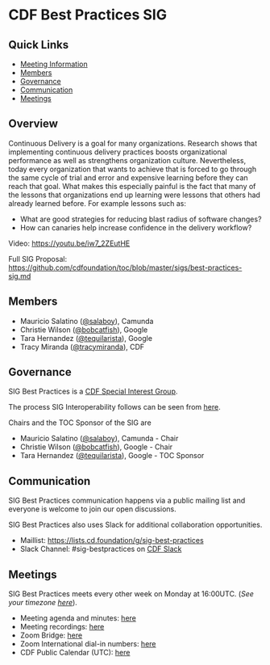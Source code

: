 # CDF Best Practices SIG

## Quick Links

- [Meeting Information](#meetings)
- [Members](#members)
- [Governance](#governance)
- [Communication](#communication)
- [Meetings](#meetings)


## Overview 

Continuous Delivery is a goal for many organizations. Research shows that implementing continuous delivery practices boosts  organizational performance as well as strengthens organization culture. 
Nevertheless, today every organization that wants to achieve that is forced to go through the same cycle of trial and error and expensive learning before they can reach that goal. What makes this especially painful is the fact that many of the lessons that organizations end up learning were lessons that others had already learned before. For example lessons such as:
- What are good strategies for reducing blast radius of software changes?
- How can canaries help increase confidence in the delivery workflow?

Video: https://youtu.be/iw7_2ZEutHE

Full SIG Proposal: https://github.com/cdfoundation/toc/blob/master/sigs/best-practices-sig.md

## Members

* Mauricio Salatino ([@salaboy](https://github.com/salaboy)), Camunda
* Christie Wilson ([@bobcatfish](https://github.com/bobcatfish)), Google
* Tara Hernandez ([@tequilarista](https://github.com/tequilarista)), Google
* Tracy Miranda ([@tracymiranda](https://github.com/tracymiranda)), CDF

## Governance

SIG Best Practices is a [CDF Special Interest Group](https://github.com/cdfoundation/toc/tree/master/sigs).

The process SIG Interoperability follows can be seen from [here](https://github.com/cdfoundation/toc/blob/master/GROUPS.md#sigs).

Chairs and the TOC Sponsor of the SIG are

* Mauricio Salatino ([@salaboy](https://github.com/salaboy)), Camunda - Chair
* Christie Wilson ([@bobcatfish](https://github.com/bobcatfish)), Google - Chair
* Tara Hernandez ([@tequilarista](https://github.com/tequilarista)), Google - TOC Sponsor

## Communication

SIG Best Practices communication happens via a public mailing list and everyone is welcome to join our open discussions.

SIG Best Practices  also uses Slack for additional collaboration opportunities.

* Maillist: https://lists.cd.foundation/g/sig-best-practices
* Slack Channel: #sig-bestpractices on [CDF Slack](https://join.slack.com/t/cdeliveryfdn/shared_invite/enQtODM2NDI1NDc0MzIxLTA1MDcxMzUyMGU2NWVlNmQwN2M1N2M4MWJjOWFkM2UzMDY0OWNkNjAzNzM0NzVkNjQ5M2NkMmY2MTRkMWY4MWY)

## Meetings

SIG Best Practices meets every other week on Monday at 16:00UTC. (*See your timezone [here](https://time.is/1600_in_UTC)*).

* Meeting agenda and minutes: [here](./docs/meetings.md)
* Meeting recordings: [here](https://www.youtube.com/playlist?list=PL2KXbZ9-EY9QxICOnONBFPn_cYfJ8BsaG)
* Zoom Bridge: [here](https://zoom.us/j/3056520502)
* Zoom International dial-in numbers: [here](https://zoom.us/zoomconference)
* CDF Public Calendar (UTC): [here](https://calendar.google.com/calendar/u/0/embed?src=linuxfoundation.org_mhf0kmgedn67ihni8r129avp24@group.calendar.google.com&ctz=UTC)
